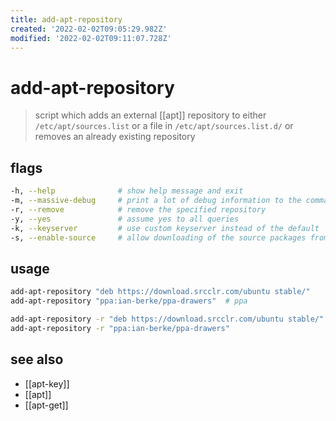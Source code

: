 ```yaml
---
title: add-apt-repository
created: '2022-02-02T09:05:29.982Z'
modified: '2022-02-02T09:11:07.728Z'
---
```


# add-apt-repository

>  script which adds an external [[apt]] repository to either `/etc/apt/sources.list` or a file in `/etc/apt/sources.list.d/` or removes an already existing repository

## flags

```sh
-h, --help              # show help message and exit
-m, --massive-debug     # print a lot of debug information to the command line
-r, --remove            # remove the specified repository
-y, --yes               # assume yes to all queries
-k, --keyserver         # use custom keyserver instead of the default
-s, --enable-source     # allow downloading of the source packages from the repository
```

## usage

```sh
add-apt-repository "deb https://download.srcclr.com/ubuntu stable/"
add-apt-repository "ppa:ian-berke/ppa-drawers"  # ppa

add-apt-repository -r "deb https://download.srcclr.com/ubuntu stable/"
add-apt-repository -r "ppa:ian-berke/ppa-drawers"
```

## see also

- [[apt-key]]
- [[apt]]
- [[apt-get]]
